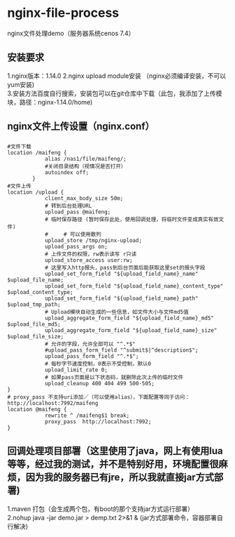 # nginx-file-process
nginx文件处理demo（服务器系统cenos 7.4）
## 安装要求
1.nginx版本：1.14.0
2.nginx upload module安装 （nginx必须编译安装，不可以yum安装)   
3.安装方法百度自行搜索，安装包可以在git仓库中下载（此包，我添加了上传模块，路径：nginx-1.14.0/home)   
## nginx文件上传设置（nginx.conf）  
###
```
#文件下载
location /maifeng {
            alias /nas1/file/maifeng/;
            #关闭目录结构（视情况是否打开）
            autoindex off;
        }
#文件上传        
location /upload {
            client_max_body_size 50m;
            # 转到后台处理URL 
            upload_pass @maifeng;
            # 临时保存路径 (暂时保存此处，使用回调处理，将临时文件变成真实有效文件)
            #     # 可以使用散列
            upload_store /tmp/nginx-upload;
            upload_pass_args on;
            # 上传文件的权限，rw表示读写 r只读 
            upload_store_access user:rw;
            # 这里写入http报头，pass到后台页面后能获取这里set的报头字段
            upload_set_form_field "${upload_field_name}_name" $upload_file_name;
            upload_set_form_field "${upload_field_name}_content_type" $upload_content_type;
            upload_set_form_field "${upload_field_name}_path" $upload_tmp_path;
            # Upload模块自动生成的一些信息，如文件大小与文件md5值 
            upload_aggregate_form_field "${upload_field_name}_md5" $upload_file_md5;
            upload_aggregate_form_field "${upload_field_name}_size" $upload_file_size;
            # 允许的字段，允许全部可以 "^.*$"
            #upload_pass_form_field "^submit$|^description$";
            upload_pass_form_field "^.*$";
            # 每秒字节速度控制，0表示不受控制，默认0 
            upload_limit_rate 0;
            # 如果pass页面是以下状态码，就删除此次上传的临时文件 
            upload_cleanup 400 404 499 500-505;                                                                                
}
# proxy_pass 不支持uri添加／（可以使用alias），下面配置等同于访问：http://localhost:7992/maifeng        
location @maifeng {
            rewrite ^ /maifeng$1 break;
            proxy_pass  http://localhost:7992;
}
```
## 回调处理项目部署（这里使用了java，网上有使用lua等等，经过我的测试，并不是特别好用，环境配置很麻烦，因为我的服务器已有jre，所以我就直接jar方式部署)    
1.maven 打包（会生成两个包，有boot的那个支持jar方式运行部署）     
2.nohup java -jar demo.jar > demp.txt 2>&1 & (jar方式部署命令，容器部署自行解决)
